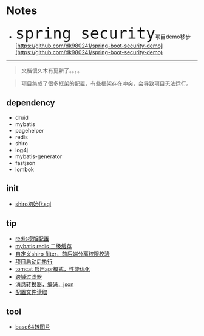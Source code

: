 # Notes
* <font size=14>`spring security`</font>项目demo移步[https://github.com/dk980241/spring-boot-security-demo](https://github.com/dk980241/spring-boot-security-demo)


----

> 文档很久木有更新了。。。。

> 项目集成了很多框架的配置，有些框架存在冲突，会导致项目无法运行。

## dependency
* druid
* mybatis
* pagehelper
* redis
* shiro
* log4j
* mybatis-generator
* fastjson
* lombok

## init
* [shiro初始化sql](/assert/sql/shiro.sql)

## tip
* [redis模版配置](/src/main/java/site/yuyanjia/template/common/config/RedisConfig.java)
* [mybatis redis 二级缓存](/src/main/java/site/yuyanjia/template/common/config/MybatisRedisCache.java)
* [自定义shiro filter，前后端分离权限校验](/src/main/java/site/yuyanjia/template/common/config/ShiroConfig.java)
* [项目启动后执行](/src/main/java/site/yuyanjia/template/common/config/SpringApplicationRunner.java)
* [tomcat 启用apr模式，性能优化](/src/main/java/site/yuyanjia/template/common/config/TomcatConfig.java)
* [跨域过滤器](/src/main/java/site/yuyanjia/template/common/config/CorsFilterRegistrationConfig.java)
* [消息转换器，编码，json](/src/main/java/site/yuyanjia/template/common/config/DefinedWebMvcConfigurer.java)
* [配置文件读取](/src/main/java/site/yuyanjia/template/common/config/ConfigProperties.java)

## tool
* [base64转图片](/src/main/java/site/yuyanjia/template/common/util/ImageUtil.java)

 